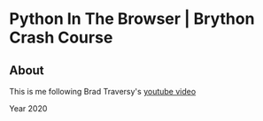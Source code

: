 # Python In The Browser | Brython Crash Course

## About

This is me following Brad Traversy's [youtube video](https://youtu.be/VJj-H4we71g)

Year 2020
